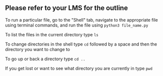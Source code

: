 ## Please refer to your LMS for the outline

To run a particular file, go to the "Shell" tab, navigate to the appropriate file using terminal commands, and run the file using `python3 file_name.py`

To list the files in the current directory type `ls`

To change directories in the shell type `cd` followed by a space and then the directory you want to change to

To go up or back a directory type `cd ..`

If you get lost or want to see what directory you are currently in type `pwd`
